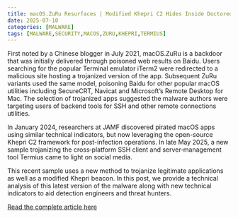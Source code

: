 ```yaml
---
title: macOS.ZuRu Resurfaces | Modified Khepri C2 Hides Inside Doctored Termius App
date: 2025-07-10
categories: [MALWARE]
tags: [MALWARE,SECURITY,MACOS,ZURU,KHEPRI,TERMIUS]
---
```


First noted by a Chinese blogger in July 2021, macOS.ZuRu is a backdoor that was initially delivered through poisoned web results on Baidu. Users searching for the popular Terminal emulator iTerm2 were redirected to a malicious site hosting a trojanized version of the app. Subsequent ZuRu variants used the same model, poisoning Baidu for other popular macOS utilities including SecureCRT, Navicat and Microsoft’s Remote Desktop for Mac. The selection of trojanized apps suggested the malware authors were targeting users of backend tools for SSH and other remote connections utilities.

In January 2024, researchers at JAMF discovered pirated macOS apps using similar technical indicators, but now leveraging the open-source Khepri C2 framework for post-infection operations. In late May 2025, a new sample trojanizing the cross‑platform SSH client and server‑management tool Termius came to light on social media.

This recent sample uses a new method to trojanize legitimate applications as well as a modified Khepri beacon. In this post, we provide a technical analysis of this latest version of the malware along with new technical indicators to aid detection engineers and threat hunters.

[Read the complete article here](https://www.sentinelone.com/blog/macos-zuru-resurfaces-modified-khepri-c2-hides-inside-doctored-termius-app/) 
